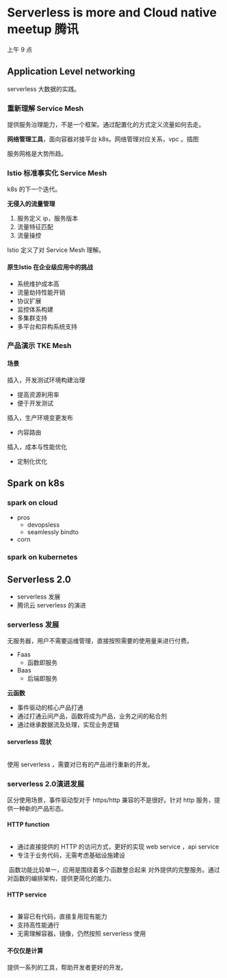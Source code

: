 # Serverless is more and Cloud native meetup 腾讯
上午 9 点
## Application Level networking
serverless 大数据的实践。

### 重新理解 Service Mesh
提供服务治理能力，不是一个框架。通过配置化的方式定义流量如何去走。

**网络管理工具**，面向容器对接平台 k8s。网络管理对应关系，vpc 。插图
![]()

服务网格是大势所趋。

### Istio 标准事实化 Service Mesh 
k8s 的下一个迭代。

**无侵入的流量管理**

1. 服务定义 ip，服务版本
2. 流量特征匹配
3. 流量操控 

Istio 定义了对 Service Mesh 理解。

#### 原生Istio 在企业级应用中的挑战
- 系统维护成本高
- 流量劫持性能开销
- 协议扩展
- 监控体系构建 
- 多集群支持 
- 多平台和异构系统支持 

### 产品演示 TKE Mesh


#### 场景
插入，开发测试环境构建治理
![]()
- 提高资源利用率
- 便于开发测试

插入，生产环境变更发布
![]()
- 内容路由

插入，成本与性能优化
![]()
- 定制化优化


## Spark on k8s

### spark on cloud

- pros
    - devopsless
    - seamlessly bindto
- corn


###  spark on kubernetes 


## Serverless 2.0

- serverless 发展
- 腾讯云 serverless 的演进

### serverless  发展
无服务器，用户不需要运维管理，直接按照需要的使用量来进行付费。

- Faas
    - 函数即服务
- Baas
    - 后端即服务

**云函数**
- 事件驱动的核心产品打通
- 通过打通云间产品，函数将成为产品，业务之间的粘合剂
- 通过继承数据流及处理，实现业务逻辑

#### serverless 现状

![]()

使用 serverless ，需要对已有的产品进行重新的开发。
### serverless 2.0演进发展

区分使用场景，事件驱动型对于 https/http 兼容的不是很好。针对 http 服务，提供一种新的产品形态。

#### HTTP function 
![]() 
- 通过直接提供的 HTTP 的访问方式，更好的实现 web service ，api service
- 专注于业务代码，无需考虑基础设施建设

![]()
函数功能比较单一，应用是围绕着多个函数整合起来 对外提供的完整服务。通过对函数的编排架构，提供更简化的能力。

#### HTTP service
![]()

- 兼容已有代码，直接复用现有能力
- 支持高性能通行 
- 无需理解容器，镜像，仍然按照 serverless 使用

#### 不仅仅是计算

提供一系列的工具，帮助开发者更好的开发。
